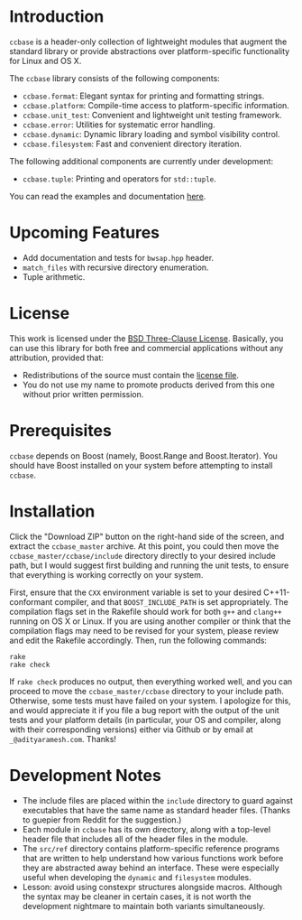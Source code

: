<!--
  ** File Name:	README.md
  ** Author:	Aditya Ramesh
  ** Date:	12/05/2012
  ** Contact:	_@adityaramesh.com
-->

# Introduction

`ccbase` is a header-only collection of lightweight modules that augment the
standard library or provide abstractions over platform-specific functionality
for Linux and OS X.

The `ccbase` library consists of the following components:

- `ccbase.format`: Elegant syntax for printing and formatting strings.
- `ccbase.platform`: Compile-time access to platform-specific information.
- `ccbase.unit_test`: Convenient and lightweight unit testing framework.
- `ccbase.error`: Utilities for systematic error handling.
- `ccbase.dynamic`: Dynamic library loading and symbol visibility control.
- `ccbase.filesystem`: Fast and convenient directory iteration.

The following additional components are currently under development:

- `ccbase.tuple`: Printing and operators for `std::tuple`.

You can read the examples and documentation [here](documentation.md).

# Upcoming Features

- Add documentation and tests for `bwsap.hpp` header.
- `match_files` with recursive directory enumeration.
- Tuple arithmetic.

# License

This work is licensed under the [BSD Three-Clause License](LICENSE.md).
Basically, you can use this library for both free and commercial applications
without any attribution, provided that:
  - Redistributions of the source must contain the [license file](LICENSE.md).
  - You do not use my name to promote products derived from this one without
  prior written permission.

# Prerequisites

`ccbase` depends on Boost (namely, Boost.Range and Boost.Iterator). You should
have Boost installed on your system before attempting to install `ccbase`.

# Installation

Click the "Download ZIP" button on the right-hand side of the screen, and
extract the `ccbase_master` archive. At this point, you could then move the
`ccbase_master/ccbase/include` directory directly to your desired include path,
but I would suggest first building and running the unit tests, to ensure that
everything is working correctly on your system.

First, ensure that the `CXX` environment variable is set to your desired
C++11-conformant compiler, and that `BOOST_INCLUDE_PATH` is set appropriately.
The compilation flags set in the Rakefile should work for both `g++` and
`clang++` running on OS X or Linux. If you are using another compiler or think
that the compilation flags may need to be revised for your system, please review
and edit the Rakefile accordingly. Then, run the following commands:

	rake
	rake check

If `rake check` produces no output, then everything worked well, and you can
proceed to move the `ccbase_master/ccbase` directory to your include path.
Otherwise, some tests must have failed on your system. I apologize for this, and
would appreciate it if you file a bug report with the output of the unit tests
and your platform details (in particular, your OS and compiler, along with their
corresponding versions) either via Github or by email at `_@adityaramesh.com`.
Thanks!

# Development Notes

- The include files are placed within the `include` directory to guard against
  executables that have the same name as standard header files. (Thanks to
  guepier from Reddit for the suggestion.)
- Each module in `ccbase` has its own directory, along with a top-level header
  file that includes all of the header files in the module.
- The `src/ref` directory contains platform-specific reference programs that are
  written to help understand how various functions work before they are
  abstracted away behind an interface. These were especially useful when
  developing the `dynamic` and `filesystem` modules.
- Lesson: avoid using constexpr structures alongside macros. Although the syntax
  may be cleaner in certain cases, it is not worth the development nightmare to
  maintain both variants simultaneously.
